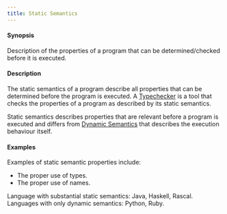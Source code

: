 ```yaml
---
title: Static Semantics
---
```


#### Synopsis

Description of the properties of a program that can be determined/checked before it is executed.

#### Description

The static semantics of a program describe all properties that can be determined before the program is executed.
A [Typechecker](../../Rascalopedia/Typechecker/index.md) is a tool that checks the properties of a program as described by its static semantics.

Static semantics describes properties that are relevant before a program is executed and 
differs from [Dynamic Semantics](../../Rascalopedia/DynamicSemantics/index.md) that
describes the execution behaviour itself.

#### Examples

Examples of static semantic properties include:

*  The proper use of types.
*  The proper use of names.


Language with substantial static semantics: Java, Haskell, Rascal.
Languages with only dynamic semantics: Python, Ruby.



